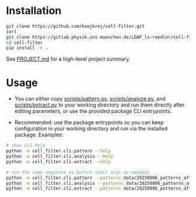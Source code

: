 # Installation

```bash
git clone https://github.com/keejkrej/cell-filter.git
(or)
git clone https://gitlab.physik.uni-muenchen.de/LDAP_ls-raedler/cell-filter.git
cd cell-filter
pip install -e .
```

See [PROJECT.md](PROJECT.md) for a high-level project summary.

# Usage

- You can either copy [scripts/pattern.py](scripts/pattern.py), [scripts/analyze.py](scripts/analyze.py), and [scripts/extract.py](scripts/extract.py) to your working directory and run them directly after editing parameters, or use the provided package CLI entrypoints.

- Recommended: use the package entrypoints so you can keep configuration in your working directory and run via the installed package. Examples:

```bash
# show CLI help
python -m cell_filter.cli.pattern --help
python -m cell_filter.cli.analysis --help
python -m cell_filter.cli.extract --help

# run the same sequence as before (edit args as needed)
python -m cell_filter.cli.pattern --patterns data/20250806_patterns_after.nd2 --cells data/20250806_MDCK_timelapse_crop_fov0004.nd2
python -m cell_filter.cli.analysis --patterns data/20250806_patterns_after.nd2 --cells data/20250806_MDCK_timelapse_crop_fov0004.nd2
python -m cell_filter.cli.extract --patterns data/20250806_patterns_after.nd2 --cells data/20250806_MDCK_timelapse_crop_fov0004.nd2
```
